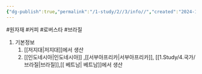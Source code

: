 ```yaml
---
{"dg-publish":true,"permalink":"/1-study/2//3/info//","created":"2024-11-20T21:02:28.917+09:00","updated":"2025-06-26T13:26:57.349+09:00"}
---
```


#원자재 #커피 #로버스타 #브라질 


1. 기본정보
	1. [[저지대\|저지대]]에서 생산
	2. [[인도네시아\|인도네시아]] ,[[서부아프리카\|서부아프리카]], [[1.Study/4.국가/브라질\|브라질]],[[ 베트남\| 베트남]]에서 생산